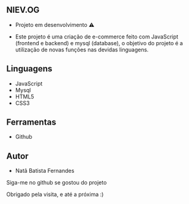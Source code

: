 ## NIEV.OG

* Projeto em desenvolvimento ⚠️

* Este projeto é uma criação de e-commerce feito com JavaScript (frontend e backend) e mysql (database), o objetivo do projeto é a utilização de novas funções nas devidas linguagens.

## Linguagens

* JavaScript
* Mysql
* HTML5
* CSS3

## Ferramentas

* Github


## Autor
* Natã Batista Fernandes

<p>Siga-me no github se gostou do projeto</p>
<p>Obrigado pela visita, e até a próxima :)</p>
